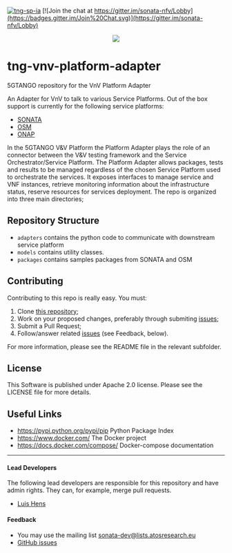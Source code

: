 [![tng-sp-ia](http://jenkins.sonata-nfv.eu/buildStatus/icon?job=tng-sp-ia)](http://jenkins.sonata-nfv.eu/job/tng-vnv-platform-adapter)
[![Join the chat at https://gitter.im/sonata-nfv/Lobby](https://badges.gitter.im/Join%20Chat.svg)](https://gitter.im/sonata-nfv/Lobby)
 
 <p align="center"><img src="https://github.com/sonata-nfv/tng-api-gtw/wiki/images/sonata-5gtango-logo-500px.png" /></p>
 
# tng-vnv-platform-adapter
5GTANGO repository for the VnV Platform Adapter


An Adapter for VnV to talk to various Service Platforms. Out of the box support is currently for the following service platforms:
* [SONATA](http://www.sonata-nfv.eu/)
* [OSM](https://osm.etsi.org/)
* [ONAP](https://www.onap.org/)


In the 5GTANGO V&V Platform the Platform Adapter plays the role of an connector between the V&V testing framework and the Service Orchestrator/Service Platform.
The Platform Adapter allows packages, tests and results to  be managed regardless of the chosen Service Platform used to orchestrate the services. 
It exposes interfaces to manage service and VNF instances, retrieve monitoring information about the infrastructure status, reserve resources for services deployment.
The repo is organized into three main directories;

## Repository Structure
  
 * `adapters` contains the python code to  communicate with downstream service platform 
 * `models` contains utility classes.
 * `packages` contains samples packages from SONATA and OSM

## Contributing

Contributing to this repo is really easy. You must:

1. Clone [this repository](https://github.com/sonata-nfv/tng-vnv-platform-adapter);
2. Work on your proposed changes, preferably through submiting [issues](https://github.com/sonata-nfv/tng-vnv-platform-adapter/issues);
3. Submit a Pull Request;
4. Follow/answer related [issues](https://github.com/sonata-nfv/tng-vnv-platform-adapter/issues) (see Feedback, below).

For more information, please see the README file in the relevant subfolder.

## License

This Software is published under Apache 2.0 license. Please see the LICENSE file for more details.

## Useful Links

* https://pypi.python.org/pypi/pip Python Package Index
* https://www.docker.com/ The Docker project
* https://docs.docker.com/compose/ Docker-compose documentation

---
#### Lead Developers

The following lead developers are responsible for this repository and have admin rights. They can, for example, merge pull requests.

 * [Luis Hens](https://github.com/luishens01)

#### Feedback

* You may use the mailing list [sonata-dev@lists.atosresearch.eu](mailto:sonata-dev@lists.atosresearch.eu)
* [GitHub issues](https://github.com/sonata-nfv/son-sp-infrabstract/issues)